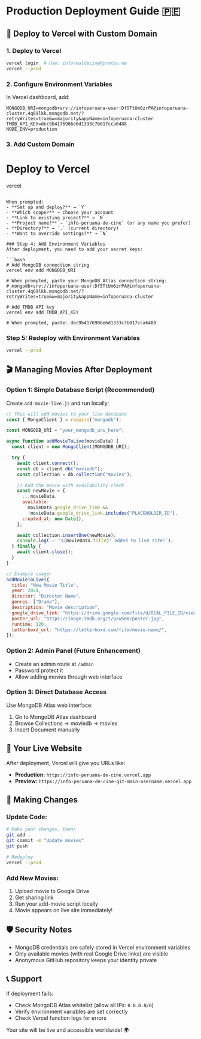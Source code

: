 # Production Deployment Guide 🇵🇪

## 🚀 Deploy to Vercel with Custom Domain

### 1. Deploy to Vercel

```bash
vercel login  # Use: inforealdecine@proton.me
vercel --prod
```

### 2. Configure Environment Variables

In Vercel dashboard, add:

```
MONGODB_URI=mongodb+srv://infoperuana-user:Df5TtUm6zrPA@infoperuana-cluster.4q69lkk.mongodb.net/?retryWrites=true&w=majority&appName=infoperuana-cluster
TMDB_API_KEY=dec9b4176986e6d1333c7b017cca6488
NODE_ENV=production
```

### 3. Add Custom Domain

# Deploy to Vercel

vercel

````

When prompted:
- **Set up and deploy?** → `Y`
- **Which scope?** → Choose your account
- **Link to existing project?** → `N`
- **Project name?** → `info-peruana-de-cine` (or any name you prefer)
- **Directory?** → `.` (current directory)
- **Want to override settings?** → `N`

### Step 4: Add Environment Variables
After deployment, you need to add your secret keys:

```bash
# Add MongoDB connection string
vercel env add MONGODB_URI

# When prompted, paste your MongoDB Atlas connection string:
# mongodb+srv://infoperuana-user:Df5TtUm6zrPA@infoperuana-cluster.4q69lkk.mongodb.net/?retryWrites=true&w=majority&appName=infoperuana-cluster

# Add TMDB API key
vercel env add TMDB_API_KEY

# When prompted, paste: dec9b4176986e6d1333c7b017cca6488
````

### Step 5: Redeploy with Environment Variables

```bash
vercel --prod
```

## 🎬 Managing Movies After Deployment

### Option 1: Simple Database Script (Recommended)

Create `add-movie-live.js` and run locally:

```javascript
// This will add movies to your live database
const { MongoClient } = require("mongodb");

const MONGODB_URI = "your_mongodb_uri_here";

async function addMovieToLive(movieData) {
  const client = new MongoClient(MONGODB_URI);

  try {
    await client.connect();
    const db = client.db("moviedb");
    const collection = db.collection("movies");

    // Add the movie with availability check
    const newMovie = {
      ...movieData,
      available:
        movieData.google_drive_link &&
        !movieData.google_drive_link.includes("PLACEHOLDER_ID"),
      created_at: new Date(),
    };

    await collection.insertOne(newMovie);
    console.log(`✅ "${movieData.title}" added to live site!`);
  } finally {
    await client.close();
  }
}

// Example usage:
addMovieToLive({
  title: "New Movie Title",
  year: 2024,
  director: "Director Name",
  genres: ["Drama"],
  description: "Movie description",
  google_drive_link: "https://drive.google.com/file/d/REAL_FILE_ID/view",
  poster_url: "https://image.tmdb.org/t/p/w500/poster.jpg",
  runtime: 120,
  letterboxd_url: "https://letterboxd.com/film/movie-name/",
});
```

### Option 2: Admin Panel (Future Enhancement)

- Create an admin route at `/admin`
- Password protect it
- Allow adding movies through web interface

### Option 3: Direct Database Access

Use MongoDB Atlas web interface:

1. Go to MongoDB Atlas dashboard
2. Browse Collections → moviedb → movies
3. Insert Document manually

## 📱 Your Live Website

After deployment, Vercel will give you URLs like:

- **Production:** `https://info-peruana-de-cine.vercel.app`
- **Preview:** `https://info-peruana-de-cine-git-main-username.vercel.app`

## 🔄 Making Changes

### Update Code:

```bash
# Make your changes, then:
git add .
git commit -m "Update movies"
git push

# Redeploy
vercel --prod
```

### Add New Movies:

1. Upload movie to Google Drive
2. Get sharing link
3. Run your add-movie script locally
4. Movie appears on live site immediately!

## 🛡️ Security Notes

- MongoDB credentials are safely stored in Vercel environment variables
- Only available movies (with real Google Drive links) are visible
- Anonymous GitHub repository keeps your identity private

## 📞 Support

If deployment fails:

- Check MongoDB Atlas whitelist (allow all IPs: `0.0.0.0/0`)
- Verify environment variables are set correctly
- Check Vercel function logs for errors

Your site will be live and accessible worldwide! 🌍
